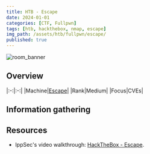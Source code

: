 ```yaml
---
title: HTB - Escape
date: 2024-01-01
categories: [CTF, Fullpwn]
tags: [htb, hackthebox, nmap, escape]
img_path: /assets/htb/fullpwn/escape/
published: true
---
```


![room_banner](room_banner.png)

## Overview

|:-:|:-:|
|Machine|[Escape](https://app.hackthebox.com/machines/531)|
|Rank|Medium|
|Focus|CVEs|

## Information gathering




## Resources

- IppSec's video walkthrough: [HackTheBox - Escape](https://www.youtube.com/watch?v=PS2duvVcjws).